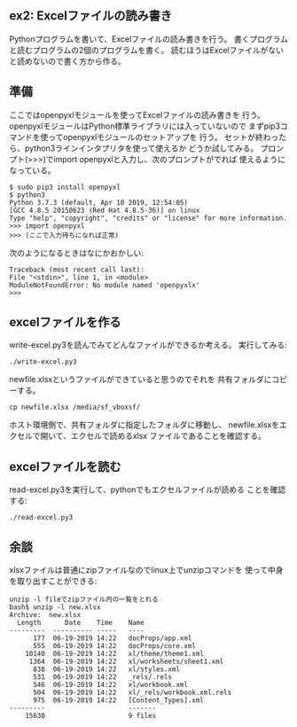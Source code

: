 ## ex2: Excelファイルの読み書き

Pythonプログラムを書いて、Excelファイルの読み書きを行う。
書くプログラムと読むプログラムの2個のプログラムを書く。
読むほうはExcelファイルがないと読めないので書く方から作る。

## 準備

ここではopenpyxlモジュールを使ってExcelファイルの読み書きを
行う。openpyxlモジュールはPython標準ライブラリには入っていないので
まずpip3コマンドを使ってopenpyxlモジュールのセットアップを
行う。
セットが終わったら、python3ラインインタプリタを使って使えるか
どうか試してみる。
プロンプト(>>>)でimport openpyxlと入力し、次のプロンプトがでれば
使えるようになっている。

    $ sudo pip3 install openpyxl
    $ python3
    Python 3.7.3 (default, Apr 10 2019, 12:54:05)
    [GCC 4.8.5 20150623 (Red Hat 4.8.5-36)] on linux
    Type "help", "copyright", "credits" or "license" for more information.
    >>> import openpyxl
    >>> (ここで入力待ちになれば正常)

次のようになるときはなにかおかしい:

    Traceback (most recent call last):
    File "<stdin>", line 1, in <module>
    ModuleNotFoundError: No module named 'openpyxlx'
    >>>

## excelファイルを作る

write-excel.py3を読んでみてどんなファイルができるか考える。
実行してみる:

    ./write-excel.py3

newfile.xlsxというファイルができていると思うのでそれを
共有フォルダにコピーする。

    cp newfile.xlsx /media/sf_vboxsf/
    
ホスト環境側で、共有フォルダに指定したフォルダに移動し、
newfile.xlsxをエクセルで開いて、エクセルで読めるxlsx
ファイルであることを確認する。

## excelファイルを読む

read-excel.py3を実行して、pythonでもエクセルファイルが読める
ことを確認する:

    ./read-excel.py3

## 余談

xlsxファイルは普通にzipファイルなのでlinux上でunzipコマンドを
使って中身を取り出すことができる:

    unzip -l fileでzipファイル内の一覧をとれる
    bash$ unzip -l new.xlsx
    Archive:  new.xlsx
      Length      Date    Time    Name
    ---------  ---------- -----   ----
          177  06-19-2019 14:22   docProps/app.xml
          555  06-19-2019 14:22   docProps/core.xml
        10140  06-19-2019 14:22   xl/theme/theme1.xml
         1364  06-19-2019 14:22   xl/worksheets/sheet1.xml
          838  06-19-2019 14:22   xl/styles.xml
          531  06-19-2019 14:22   _rels/.rels
          546  06-19-2019 14:22   xl/workbook.xml
          504  06-19-2019 14:22   xl/_rels/workbook.xml.rels
          975  06-19-2019 14:22   [Content_Types].xml
    ---------                     -------
        15630                     9 files
